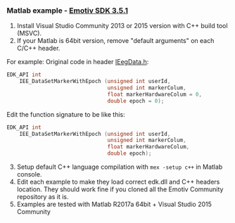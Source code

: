 ### Matlab example - [Emotiv SDK 3.5.1](https://github.com/Emotiv/community-sdk)

1. Install Visual Studio Community 2013 or 2015 version with C++ build tool (MSVC).
2. If your Matlab is 64bit version, remove "default arguments" on each C/C++ header.

For example:
Original code in header [IEegData.h](https://github.com/Emotiv/community-sdk/blob/master/include/IEegData.h#L217):
``` C
EDK_API int
    IEE_DataSetMarkerWithEpoch (unsigned int userId,
                                unsigned int markerColum,
                                float markerHardwareColum = 0,
                                double epoch = 0);
```

Edit the function signature to be like this:
``` C
EDK_API int
    IEE_DataSetMarkerWithEpoch (unsigned int userId,
                                unsigned int markerColum,
                                float markerHardwareColum,
                                double epoch);
```
3. Setup default C++ language compilation with `mex -setup c++` in Matlab console.
4. Edit each example to make they load correct edk.dll and C++ headers location. They should work fine if you cloned all the Emotiv Community repository as it is.
5. Examples are tested with Matlab R2017a 64bit + Visual Studio 2015 Community
